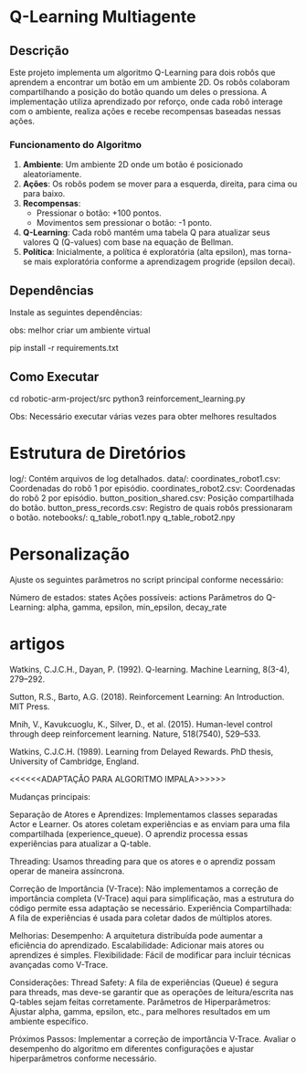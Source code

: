 # Q-Learning Multiagente

## Descrição

Este projeto implementa um algoritmo Q-Learning para dois robôs que aprendem a encontrar um botão em um ambiente 2D. Os robôs colaboram compartilhando a posição do botão quando um deles o pressiona. A implementação utiliza aprendizado por reforço, onde cada robô interage com o ambiente, realiza ações e recebe recompensas baseadas nessas ações. 

### Funcionamento do Algoritmo

1. **Ambiente**: Um ambiente 2D onde um botão é posicionado aleatoriamente.
2. **Ações**: Os robôs podem se mover para a esquerda, direita, para cima ou para baixo.
3. **Recompensas**:
    - Pressionar o botão: +100 pontos.
    - Movimentos sem pressionar o botão: -1 ponto.
4. **Q-Learning**: Cada robô mantém uma tabela Q para atualizar seus valores Q (Q-values) com base na equação de Bellman.
5. **Política**: Inicialmente, a política é exploratória (alta epsilon), mas torna-se mais exploratória conforme a aprendizagem progride (epsilon decai).

## Dependências

Instale as seguintes dependências:

obs: melhor criar um ambiente virtual

pip install -r requirements.txt

## Como Executar

cd robotic-arm-project/src
python3 reinforcement_learning.py

Obs: Necessário executar várias vezes para obter melhores resultados

# Estrutura de Diretórios
log/: Contém arquivos de log detalhados.
data/:
coordinates_robot1.csv: Coordenadas do robô 1 por episódio.
coordinates_robot2.csv: Coordenadas do robô 2 por episódio.
button_position_shared.csv: Posição compartilhada do botão.
button_press_records.csv: Registro de quais robôs pressionaram o botão.
notebooks/:
q_table_robot1.npy
q_table_robot2.npy

# Personalização
Ajuste os seguintes parâmetros no script principal conforme necessário:

Número de estados: states
Ações possíveis: actions
Parâmetros do Q-Learning: alpha, gamma, epsilon, min_epsilon, decay_rate


# artigos

Watkins, C.J.C.H., Dayan, P. (1992). Q-learning. Machine Learning, 8(3-4), 279–292. 

Sutton, R.S., Barto, A.G. (2018). Reinforcement Learning: An Introduction. MIT Press. 

Mnih, V., Kavukcuoglu, K., Silver, D., et al. (2015). Human-level control through deep reinforcement learning. Nature, 518(7540), 529–533. 

Watkins, C.J.C.H. (1989). Learning from Delayed Rewards. PhD thesis, University of Cambridge, England. 


<<<<<<ADAPTAÇÃO PARA ALGORITMO IMPALA>>>>>>

Mudanças principais:

Separação de Atores e Aprendizes: Implementamos classes separadas Actor e Learner. Os atores coletam experiências e as enviam para uma fila compartilhada (experience_queue). O aprendiz processa essas experiências para atualizar a Q-table.

Threading: Usamos threading para que os atores e o aprendiz possam operar de maneira assíncrona.

Correção de Importância (V-Trace): Não implementamos a correção de importância completa (V-Trace) aqui para simplificação, mas a estrutura do código permite essa adaptação se necessário.
Experiência Compartilhada: A fila de experiências é usada para coletar dados de múltiplos atores.

Melhorias:
Desempenho: A arquitetura distribuída pode aumentar a eficiência do aprendizado.
Escalabilidade: Adicionar mais atores ou aprendizes é simples.
Flexibilidade: Fácil de modificar para incluir técnicas avançadas como V-Trace.

Considerações:
Thread Safety: A fila de experiências (Queue) é segura para threads, mas deve-se garantir que as operações de leitura/escrita nas Q-tables sejam feitas corretamente.
Parâmetros de Hiperparâmetros: Ajustar alpha, gamma, epsilon, etc., para melhores resultados em um ambiente específico.

Próximos Passos:
Implementar a correção de importância V-Trace.
Avaliar o desempenho do algoritmo em diferentes configurações e ajustar hiperparâmetros conforme necessário.